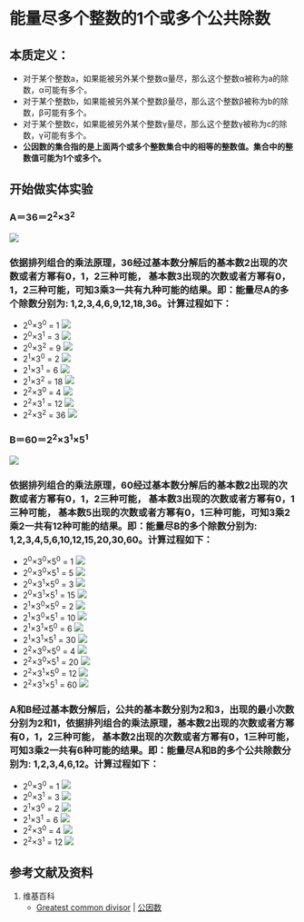 # 能量尽多个整数的1个或多个公共除数

## 本质定义：

- 对于某个整数a，如果能被另外某个整数α量尽，那么这个整数α被称为a的除数，α可能有多个。
- 对于某个整数b，如果能被另外某个整数β量尽，那么这个整数β被称为b的除数，β可能有多个。
- 对于某个整数c，如果能被另外某个整数γ量尽，那么这个整数γ被称为c的除数，γ可能有多个。
- **公因数的集合指的是上面两个或多个整数集合中的相等的整数值。集合中的整数值可能为1个或多个。**

## 开始做实体实验

### A＝36＝2<sup>2</sup>×3<sup>2</sup>
![](/images/数论/基本数和合成数/能量尽多个整数的1个或多个公共除数/1a1.jpg)

### 依据排列组合的乘法原理，36经过基本数分解后的基本数2出现的次数或者方幂有0，1，2三种可能， 基本数3出现的次数或者方幂有0，1，2三种可能，可知3乘3一共有九种可能的结果。即：能量尽A的多个除数分别为: 1,2,3,4,6,9,12,18,36。计算过程如下：
- 2<sup>0</sup>×3<sup>0</sup> = 1
![](/images/数论/基本数和合成数/能量尽多个整数的1个或多个公共除数/2a1.jpg)
- 2<sup>0</sup>×3<sup>1</sup> = 3
![](/images/数论/基本数和合成数/能量尽多个整数的1个或多个公共除数/2a2.jpg)
- 2<sup>0</sup>×3<sup>2</sup> = 9
![](/images/数论/基本数和合成数/能量尽多个整数的1个或多个公共除数/2a3.jpg)
- 2<sup>1</sup>×3<sup>0</sup> = 2
![](/images/数论/基本数和合成数/能量尽多个整数的1个或多个公共除数/2a4.jpg)
- 2<sup>1</sup>×3<sup>1</sup> = 6
![](/images/数论/基本数和合成数/能量尽多个整数的1个或多个公共除数/2a5.jpg)
- 2<sup>1</sup>×3<sup>2</sup> = 18
![](/images/数论/基本数和合成数/能量尽多个整数的1个或多个公共除数/2a6.jpg)
- 2<sup>2</sup>×3<sup>0</sup> = 4
![](/images/数论/基本数和合成数/能量尽多个整数的1个或多个公共除数/2a7.jpg)
- 2<sup>2</sup>×3<sup>1</sup> = 12
![](/images/数论/基本数和合成数/能量尽多个整数的1个或多个公共除数/2a8.jpg)
- 2<sup>2</sup>×3<sup>2</sup> = 36
![](/images/数论/基本数和合成数/能量尽多个整数的1个或多个公共除数/2a9.jpg)

### B＝60＝2<sup>2</sup>×3<sup>1</sup>×5<sup>1</sup>
![](/images/数论/基本数和合成数/能量尽多个整数的1个或多个公共除数/3a1.jpg)

### 依据排列组合的乘法原理，60经过基本数分解后的基本数2出现的次数或者方幂有0，1，2三种可能， 基本数3出现的次数或者方幂有0，1三种可能， 基本数5出现的次数或者方幂有0，1三种可能，可知3乘2乘2一共有12种可能的结果。即：能量尽B的多个除数分别为: 1,2,3,4,5,6,10,12,15,20,30,60。计算过程如下：
- 2<sup>0</sup>×3<sup>0</sup>×5<sup>0</sup> = 1
![](/images/数论/基本数和合成数/能量尽多个整数的1个或多个公共除数/4a1.jpg)
- 2<sup>0</sup>×3<sup>0</sup>×5<sup>1</sup> = 5
![](/images/数论/基本数和合成数/能量尽多个整数的1个或多个公共除数/4a2.jpg)
- 2<sup>0</sup>×3<sup>1</sup>×5<sup>0</sup> = 3
![](/images/数论/基本数和合成数/能量尽多个整数的1个或多个公共除数/4a3.jpg)
- 2<sup>0</sup>×3<sup>1</sup>×5<sup>1</sup> = 15
![](/images/数论/基本数和合成数/能量尽多个整数的1个或多个公共除数/4a4.jpg)
- 2<sup>1</sup>×3<sup>0</sup>×5<sup>0</sup> = 2
![](/images/数论/基本数和合成数/能量尽多个整数的1个或多个公共除数/4a5.jpg)
- 2<sup>1</sup>×3<sup>0</sup>×5<sup>1</sup> = 10
![](/images/数论/基本数和合成数/能量尽多个整数的1个或多个公共除数/4a6.jpg)
- 2<sup>1</sup>×3<sup>1</sup>×5<sup>0</sup> = 6
![](/images/数论/基本数和合成数/能量尽多个整数的1个或多个公共除数/4a7.jpg)
- 2<sup>1</sup>×3<sup>1</sup>×5<sup>1</sup> = 30
![](/images/数论/基本数和合成数/能量尽多个整数的1个或多个公共除数/4a8.jpg)
- 2<sup>2</sup>×3<sup>0</sup>×5<sup>0</sup> = 4
![](/images/数论/基本数和合成数/能量尽多个整数的1个或多个公共除数/4a9.jpg)
- 2<sup>2</sup>×3<sup>0</sup>×5<sup>1</sup> = 20
![](/images/数论/基本数和合成数/能量尽多个整数的1个或多个公共除数/4a10.jpg)
- 2<sup>2</sup>×3<sup>1</sup>×5<sup>0</sup> = 12
![](/images/数论/基本数和合成数/能量尽多个整数的1个或多个公共除数/4a11.jpg)
- 2<sup>2</sup>×3<sup>1</sup>×5<sup>1</sup> = 60
![](/images/数论/基本数和合成数/能量尽多个整数的1个或多个公共除数/4a12.jpg)

### A和B经过基本数分解后，公共的基本数分别为2和3，出现的最小次数分别为2和1，依据排列组合的乘法原理，基本数2出现的次数或者方幂有0，1，2三种可能， 基本数2出现的次数或者方幂有0，1三种可能，可知3乘2一共有6种可能的结果。即：能量尽A和B的多个公共除数分别为: 1,2,3,4,6,12。计算过程如下：
- 2<sup>0</sup>×3<sup>0</sup> = 1
![](/images/数论/基本数和合成数/能量尽多个整数的1个或多个公共除数/5a1.jpg)
- 2<sup>0</sup>×3<sup>1</sup> = 3
![](/images/数论/基本数和合成数/能量尽多个整数的1个或多个公共除数/5a2.jpg)
- 2<sup>1</sup>×3<sup>0</sup> = 2
![](/images/数论/基本数和合成数/能量尽多个整数的1个或多个公共除数/5a3.jpg)
- 2<sup>1</sup>×3<sup>1</sup> = 6
![](/images/数论/基本数和合成数/能量尽多个整数的1个或多个公共除数/5a4.jpg)
- 2<sup>2</sup>×3<sup>0</sup> = 4
![](/images/数论/基本数和合成数/能量尽多个整数的1个或多个公共除数/5a5.jpg)
- 2<sup>2</sup>×3<sup>1</sup> = 12
![](/images/数论/基本数和合成数/能量尽多个整数的1个或多个公共除数/5a6.jpg)

## 参考文献及资料

1. 维基百科
	- [Greatest common divisor](https://en.wikipedia.org/wiki/Greatest_common_divisor) | [公因数](https://zh.wikipedia.org/wiki/公因数) 





